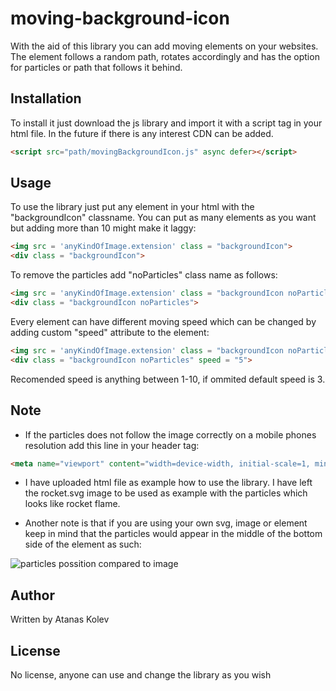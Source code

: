 # moving-background-icon

With the aid of this library you can add moving elements on your websites. The element follows a random path, rotates accordingly and has the option for particles or path that follows it behind.

## Installation

To install it just download the js library and import it with a script tag in your html file. In the future if there is any interest CDN can be added.

~~~ html
<script src="path/movingBackgroundIcon.js" async defer></script>
~~~

## Usage

To use the library just put any element in your html with the "backgroundIcon" classname. You can put as many elements as you want but adding more than 10 might make it laggy: 

~~~ html
<img src = 'anyKindOfImage.extension' class = "backgroundIcon">
<div class = "backgroundIcon">
~~~

To remove the particles add "noParticles" class name as follows: 

~~~ html
<img src = 'anyKindOfImage.extension' class = "backgroundIcon noParticles">
<div class = "backgroundIcon noParticles">
~~~

Every element can have different moving speed which can be changed by adding custom "speed" attribute to the element: 

~~~ html
<img src = 'anyKindOfImage.extension' class = "backgroundIcon noParticles" speed = "10">
<div class = "backgroundIcon noParticles" speed = "5">
~~~~

Recomended speed is anything between 1-10, if ommited default speed is 3.

## Note

* If the particles does not follow the image correctly on a mobile phones resolution add this line in your header tag: 

~~~ html
<meta name="viewport" content="width=device-width, initial-scale=1, minimum-scale=1" />
~~~

* I have uploaded html file as example how to use the library. I have left the rocket.svg image to be used as example with the particles which looks like rocket flame. 

* Another note is that if you are using your own svg, image or element keep in mind that the particles would appear in the middle of the bottom side of the element as such: 

![particles possition compared to image](example2.jpg)

## Author 

Written by Atanas Kolev 

## License

No license, anyone can use and change the library as you wish
